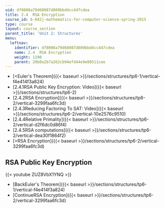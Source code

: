 ```yaml
---
uid: df8008a79d68087d809bbd4cc447cdea
title: 2.4  RSA Encryption
course_id: 6-042j-mathematics-for-computer-science-spring-2015
type: course
layout: course_section
parent_title: 'Unit 2: Structures'
menu:
  leftnav:
    identifier: df8008a79d68087d809bbd4cc447cdea
    name: 2.4  RSA Encryption
    weight: 1190
    parent: 20b0a2b7a262cb94efd44e9e00511cee
---
```


*   [<Euler's Theorem]({{< baseurl >}}/sections/structures/tp6-1/vertical-f4e414f3a824)
*   [2.4.1RSA Public Key Encryption: Video]({{< baseurl >}}/sections/structures/tp6-2)
*   [2.4.2RSA Encryption]({{< baseurl >}}/sections/structures/tp6-2/vertical-3299faa6fc3d)
*   [2.4.3Reducing Factoring To SAT: Video]({{< baseurl >}}/sections/structures/tp6-2/vertical-10e2576c9510)
*   [2.4.4Relative Primality]({{< baseurl >}}/sections/structures/tp6-2/vertical-d2f6dc0d86f4)
*   [2.4.5RSA computations]({{< baseurl >}}/sections/structures/tp6-2/vertical-dea30f1864f2)
*   [\>RSA Encryption]({{< baseurl >}}/sections/structures/tp6-2/vertical-3299faa6fc3d)

RSA Public Key Encryption
-------------------------

{{< youtube ZUZ8VbX1YNQ >}}

*   [BackEuler's Theorem]({{< baseurl >}}/sections/structures/tp6-1/vertical-f4e414f3a824)
*   [ContinueRSA Encryption]({{< baseurl >}}/sections/structures/tp6-2/vertical-3299faa6fc3d)